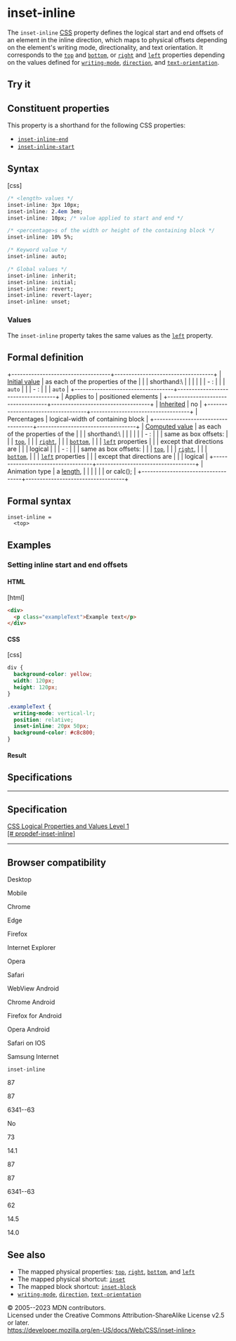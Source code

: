 inset-inline
============

The `inset-inline`
[CSS](https://developer.mozilla.org/en-US/docs/Web/CSS) property defines
the logical start and end offsets of an element in the inline direction,
which maps to physical offsets depending on the element\'s writing mode,
directionality, and text orientation. It corresponds to the [`top`](top.md)
and [`bottom`](bottom.md), or [`right`](right.md) and [`left`](left.md)
properties depending on the values defined for
[`writing-mode`](writing-mode.md), [`direction`](direction.md), and
[`text-orientation`](text-orientation.md).

Try it
------

Constituent properties
----------------------

This property is a shorthand for the following CSS properties:

- [`inset-inline-end`](inset-inline-end.md)
- [`inset-inline-start`](inset-inline-start.md)

Syntax
------

[css]

```css
/* <length> values */
inset-inline: 3px 10px;
inset-inline: 2.4em 3em;
inset-inline: 10px; /* value applied to start and end */

/* <percentage>s of the width or height of the containing block */
inset-inline: 10% 5%;

/* Keyword value */
inset-inline: auto;

/* Global values */
inset-inline: inherit;
inset-inline: initial;
inset-inline: revert;
inset-inline: revert-layer;
inset-inline: unset;
```

### Values

The `inset-inline` property takes the same values as the [`left`](left.md)
property.

Formal definition
-----------------

+-----------------------------------+-----------------------------------+
| [Initial value](initial_value.md)    | as each of the properties of the  |
|                                   | shorthand:\                       |
|                                   |                                   |
|                                   | -   [](inset-inline-start.md): |
|                                   |     `auto`                        |
|                                   | -   [](inset-inline-end.md): |
|                                   |     `auto`                        |
+-----------------------------------+-----------------------------------+
| Applies to                        | positioned elements               |
+-----------------------------------+-----------------------------------+
| [Inherited](inheritance.md)          | no                                |
+-----------------------------------+-----------------------------------+
| Percentages                       | logical-width of containing block |
+-----------------------------------+-----------------------------------+
| [Computed value](computed_value.md)  | as each of the properties of the  |
|                                   | shorthand:\                       |
|                                   |                                   |
|                                   | -   [](inset-inline-start.md): |
|                                   |     same as box offsets:          |
|                                   |     [`top`](top.md),                 |
|                                   |     [`right`](right.md),             |
|                                   |     [`bottom`](bottom.md),           |
|                                   |     [`left`](left.md) properties     |
|                                   |     except that directions are    |
|                                   |     logical                       |
|                                   | -   [](inset-inline-end.md): |
|                                   |     same as box offsets:          |
|                                   |     [`top`](top.md),                 |
|                                   |     [`right`](right.md),             |
|                                   |     [`bottom`](bottom.md),           |
|                                   |     [`left`](left.md) properties     |
|                                   |     except that directions are    |
|                                   |     logical                       |
+-----------------------------------+-----------------------------------+
| Animation type                    | a [length](length.md#interpolation), |
|                                   | [](percentage.md#interpolation) |
|                                   | or calc();                        |
+-----------------------------------+-----------------------------------+

Formal syntax
-------------

```
inset-inline = 
  <top>  
```

Examples
--------

### Setting inline start and end offsets

#### HTML

[html]

```html
<div>
  <p class="exampleText">Example text</p>
</div>
```

#### CSS

[css]

```css
div {
  background-color: yellow;
  width: 120px;
  height: 120px;
}

.exampleText {
  writing-mode: vertical-lr;
  position: relative;
  inset-inline: 20px 50px;
  background-color: #c8c800;
}
```

#### Result

Specifications
--------------

  --------------------------------------------------------------------------------------------

Specification
  --------------------------------------------------------------------------------------------

  [CSS Logical Properties and Values Level 1\
  [\#
  propdef-inset-inline]](https://drafts.csswg.org/css-logical/#propdef-inset-inline)

  --------------------------------------------------------------------------------------------

Browser compatibility
---------------------

Desktop

Mobile

Chrome

Edge

Firefox

Internet Explorer

Opera

Safari

WebView Android

Chrome Android

Firefox for Android

Opera Android

Safari on IOS

Samsung Internet

`inset-inline`

87

87

6341--63

No

73

14.1

87

87

6341--63

62

14.5

14.0

See also
--------

- The mapped physical properties: [`top`](top.md), [`right`](right.md),
    [`bottom`](bottom.md), and [`left`](left.md)
- The mapped physical shortcut: [`inset`](_Resources/Markup%20And%20Styling/css/inset.md)
- The mapped block shortcut: [`inset-block`](inset-block.md)
- [`writing-mode`](writing-mode.md), [`direction`](direction.md),
    [`text-orientation`](text-orientation.md)

© 2005--2023 MDN contributors.\
Licensed under the Creative Commons Attribution-ShareAlike License v2.5
or later.\
https://developer.mozilla.org/en-US/docs/Web/CSS/inset-inline>
